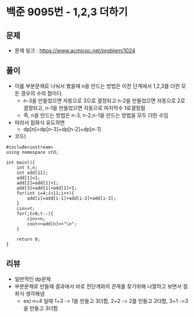 # 백준 9095번 - 1,2,3 더하기
## 문제 
* 문제 링크 : https://www.acmicpc.net/problem/1024

## 풀이
* 이를 부분문제로 나눠서 봤을때 n을 만드는 방법은 이전 단계에서 1,2,3를 더한 모든 경우의 수의 합이다.   
    * n-3을 만들었으면 자동으로 3으로 결정되고 n-2을 만들었으면 자동으로 2로 결정되고, n-1을 만들었으면 자동으로 마지막수 1로결정됨 
    * 즉, n을 만드는 방법은 n-3, n-2,n-1을 만드는 방법을 모두 더한 수임
* 따라서 점화식 유도하면 
    * dp[n]=dp[n-3]+dp[n-2]+dp[n-1] 
* 코드)
```
#include<iostream>
using namespace std;

int main(){
	int t,n;
	int add[11];
	add[1]=1;
	add[2]=add[1]+1;
	add[3]=add[1]+add[2]+1;
	for(int i=4;i<11;i++){
		add[i]=add[i-1]+add[i-2]+add[i-3];
	}
	cin>>t;
	for(;t>0;t--){
		cin>>n;
		cout<<add[n]<<"\n";
	}
	
	return 0;
}
```

## 리뷰
* 일반적인 dp문제
* 부분문제로 만들때 결과에서 바로 전단계와의 관계를 찾기위해 나열하고 보면서 점화식 생각해냄
    * ex) n=4 일때 1+3 -> 1을 만들고 3더함, 2+2 -> 2를 만들고 2더함, 3+1 ->3을 만들고 3더함